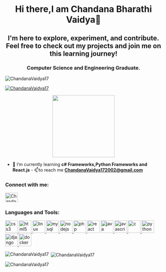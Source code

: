 <h1 align="center">Hi there,I am Chandana Bharathi Vaidya👋</h1>
<h2 align="center">I'm here to explore, experiment, and contribute. Feel free to check out my projects and join me on this learning journey!</h2>

<h3 align="center">Computer Science and Engineering Graduate.</h3>



<p align="left">
  <img
    src="https://komarev.com/ghpvc/?username=ChandanaVaidya17&label=Profile%20views&color=0e75b6&style=flat"
    alt="ChandanaVaidya17"
  />
</p>
<p align="left">
  <a href="https://github.com/ryo-ma/github-profile-trophy"
    ><img
      src="https://github-profile-trophy.vercel.app/?username=ChandanaVaidya17"
      alt="ChandanaVaidya17"
  /></a>
</p>

<div id = "header" align = "center">
  <img src="https://media.giphy.com/media/NgurY1o4z080Jfoyzw/giphy.gif" width = "200"/>
</div>


- 🌱 I’m currently learning **c# Frameworks,Python Frameworks and React.js** - 📫to reach me
**ChandanaVaidya172002@gmail.com**

<h3 align="left">Connect with me:</h3>
<p align="left">
 
  <a href="https://www.linkedin.com/in/chandanavaidya/" target="blank">
    <label for=""></label><img align="center"
    src="https://www.google.com/url?sa=i&url=https%3A%2F%2Fwww.flaticon.com%2Ffree-icon%2Flinkedin_174857&psig=AOvVaw2XGOeQso7hAqcB3BuRjytx&ust=1697141629899000&source=images&cd=vfe&ved=0CBEQjRxqFwoTCNDVqejn7oEDFQAAAAAdAAAAABAE"
    alt="ChandanaVaidya17" height="30" width="40" /></a>    
</p>

<h3 align="left">Languages and Tools:</h3>
<p align="left">
  <a href="https://www.w3schools.com/css/" target="_blank">
    <img
      src="https://img.icons8.com/color/512/css3.png"
      alt="css3"
      width="40"
      height="40"
    />
  </a>

  

  <a href="https://www.w3.org/html/" target="_blank">
    <img
      src="https://www.freepnglogos.com/uploads/html5-logo-png/html5-logo-html-logo-0.png"
      alt="html5"
      width="40"
      height="40"
    />

    
  </a>
  <a href="https://www.linux.org/" target="_blank">
    <img
      src="https://1000logos.net/wp-content/uploads/2017/03/LINUX-LOGO-453x500.png"
      alt="linux"
      width="40"
      height="40"
    />
 
  <a href="https://www.mysql.com/" target="_blank">
    <img
      src="https://www.mysql.com/common/logos/logo-mysql-170x115.png"
      alt="mysql"
      width="40"
      height="40"
    />
  </a>


  <a href="https://nodejs.org" target="_blank">
    <img
      src="https://seeklogo.com/images/N/nodejs-logo-FBE122E377-seeklogo.com.png"
      alt="nodejs"
      width="40"
      height="40"
    />
      
  </a>

  <a href="https://www.php.net" target="_blank">
    <img
      src="https://www.php.net/images/logos/new-php-logo.png"
      alt="php"
      width="40"
      height="40"
    />
  </a>
  

  <a href="https://reactjs.org/" target="_blank">
    <img
      src="https://cdn4.iconfinder.com/data/icons/logos-3/600/React.js_logo-512.png"
      alt="react"
      width="40"
      height="40"
  /></a>

  <a href="https://www.java.com/en/" target="_blank">
    <img
      src="https://seeklogo.com/images/J/java-logo-7F8B35BAB3-seeklogo.com.png"
      alt="java"
      width="40"
      height="40"
    />
  </a>
  <a href="javascript.com" target="_blank">
    <img
      src="https://seeklogo.com/images/J/javascript-js-logo-2949701702-seeklogo.com.png"
      alt="javascript"
      width="40"
      height="40"
    />
  </a>
  <a href="https://www.cprogramming.com/" target="_blank">
    <img
      src="https://seeklogo.com/images/C/c-logo-672525892C-seeklogo.com.png"
      alt="c"
      width="40"
      height="40"
    />
  </a>
  <a href="https://www.python.org/" target="_blank">
    <img
      src="https://s3.dualstack.us-east-2.amazonaws.com/pythondotorg-assets/media/community/logos/python-logo-only.png"
      alt="python"
      width="40"
      height="40"
    />
  </a>
  <a href="https://www.djangoproject.com/" target="_blank">
    <img
      src="https://cdn.worldvectorlogo.com/logos/django.svg"
      alt="django"
      width="40"
      height="40"
    />
  </a>
  <a
    href="https://www.docker.com/company/newsroom/media-resources/"
    target="_blank"
  >
    <img
      src="https://img.icons8.com/fluency/512/docker.png"
      alt="docker"
      width="40"
      height="40"
    />
  </a>
</p>

<p>
  <img
    align="left"
    src="https://github-readme-stats.vercel.app/api/top-langs?username=ChandanaVaidya17&show_icons=true&locale=en&layout=compact"
    alt="ChandanaVaidya17"
  />
</p>
      
      

<p>
  &nbsp;<img
    align="center"
    src="https://github-readme-stats.vercel.app/api?username=ChandanaVaidya17&show_icons=true&locale=en"
    alt="ChandanaVaidya17"
  />
</p>

<p>
  <img
    align="center"
    src="https://github-readme-streak-stats.herokuapp.com/?user=ChandanaVaidya17&"
    alt="ChandanaVaidya17"
  />
</p>

      
      
      
